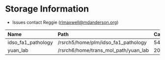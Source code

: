 # Storage Information

- Issues contact Reggie (rlmaxwell@mdanderson.org)

| Name                | Path                                  | Capacity     | Available  |
| :-------------------| :------------------------------------ | :----------- | :----------|
| idso_fa1_pathology  | /rsrch5/home/plm/idso_fa1_pathology   | 54 TB        | 18 TB      |
| yuan_lab            | /rsrch6/home/trans_mol_path/yuan_lab  | 203 TB       | 67 TB      |
